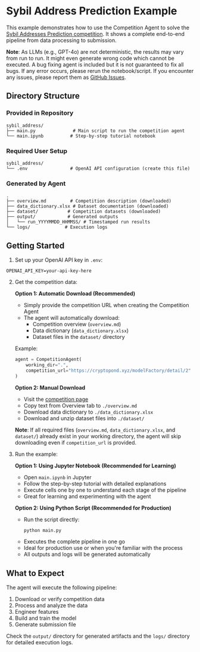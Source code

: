 # Sybil Address Prediction Example

This example demonstrates how to use the Competition Agent to solve the [Sybil Addresses Prediction competition](https://cryptopond.xyz/modelFactory/detail/2). It shows a complete end-to-end pipeline from data processing to submission.

**Note**: As LLMs (e.g., GPT-4o) are not deterministic, the results may vary from run to run. It might even generate wrong code which cannot be executed. A bug fixing agent is included but it is not guaranteed to fix all bugs. If any error occurs, please rerun the notebook/script. If you encounter any issues, please report them as [GitHub Issues](https://github.com/Pond-International/pond-agent/issues).


## Directory Structure

### Provided in Repository
```
sybil_address/
├── main.py              # Main script to run the competition agent
└── main.ipynb          # Step-by-step tutorial notebook
```

### Required User Setup
```
sybil_address/
└── .env                # OpenAI API configuration (create this file)
```

### Generated by Agent
```
.
├── overview.md         # Competition description (downloaded)
├── data_dictionary.xlsx # Dataset documentation (downloaded)
├── dataset/           # Competition datasets (downloaded)
├── output/            # Generated outputs
│   └── run_YYYYMMDD_HHMMSS/ # Timestamped run results
└── logs/             # Execution logs
```

## Getting Started

1. Set up your OpenAI API key in `.env`:
```env
OPENAI_API_KEY=your-api-key-here
```

2. Get the competition data:

   **Option 1: Automatic Download (Recommended)**
   - Simply provide the competition URL when creating the Competition Agent
   - The agent will automatically download:
     - Competition overview (`overview.md`)
     - Data dictionary (`data_dictionary.xlsx`)
     - Dataset files in the `dataset/` directory

   Example:
   ```python
   agent = CompetitionAgent(
       working_dir=".",
       competition_url="https://cryptopond.xyz/modelFactory/detail/2"
   )
   ```

   **Option 2: Manual Download**
   - Visit the [competition page](https://cryptopond.xyz/modelFactory/detail/2)
   - Copy text from Overview tab to `./overview.md`
   - Download data dictionary to `./data_dictionary.xlsx`
   - Download and unzip dataset files into `./dataset/`

   **Note**: If all required files (`overview.md`, `data_dictionary.xlsx`, and `dataset/`) already exist in your working directory, the agent will skip downloading even if `competition_url` is provided.

3. Run the example:

   **Option 1: Using Jupyter Notebook (Recommended for Learning)**
   - Open `main.ipynb` in Jupyter
   - Follow the step-by-step tutorial with detailed explanations
   - Execute cells one by one to understand each stage of the pipeline
   - Great for learning and experimenting with the agent

   **Option 2: Using Python Script (Recommended for Production)**
   - Run the script directly:
     ```bash
     python main.py
     ```
   - Executes the complete pipeline in one go
   - Ideal for production use or when you're familiar with the process
   - All outputs and logs will be generated automatically

## What to Expect

The agent will execute the following pipeline:
1. Download or verify competition data
2. Process and analyze the data
3. Engineer features
4. Build and train the model
5. Generate submission file

Check the `output/` directory for generated artifacts and the `logs/` directory for detailed execution logs.